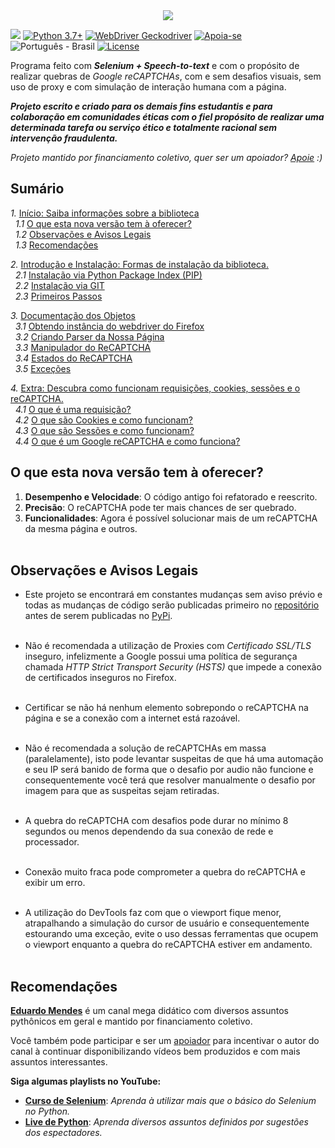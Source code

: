 <link rel="stylesheet" href="https://raw.githubusercontent.com/EthicalMeikin/grecaptchabypass/master/docs/index.css">

<center>
  <img src="https://image.prntscr.com/image/_buFoHQMQ2S6TmMWrYi_zw.png"/>
</center>

![](https://img.shields.io/badge/grecaptchabypass-v2.0.2b1-dodgerblue.svg)
[![Python 3.7+](https://img.shields.io/badge/Python-3.7+-dodgerblue.svg)](https://www.python.org/downloads/)
[![WebDriver Geckodriver](https://img.shields.io/badge/WebDriver-GeckoDriver-dodgerblue.svg)](https://github.com/mozilla/geckodriver/releases)
[![Apoia-se](https://img.shields.io/badge/Apoie-apoia.se-dodgerblue.svg)](https://apoia.se/grecaptchabypass)
![Português - Brasil](https://img.shields.io/badge/Português-BR-dodgerblue.svg)
[![License](https://img.shields.io/badge/License-GPL-%235d5d5d.svg)](https://github.com/EthicalMeikin/grecaptchabypass/blob/master/LICENSE.md)

Programa feito com **_Selenium + Speech-to-text_** e com o propósito de
realizar quebras de _Google reCAPTCHAs_, com e sem desafios visuais, sem uso de
proxy e com simulação de interação humana com a página.

**_Projeto escrito e criado para os demais fins estudantis e
para colaboração em comunidades éticas com o fiel propósito de realizar uma
determinada tarefa ou serviço ético e totalmente racional sem intervenção
fraudulenta._**

_Projeto mantido por financiamento coletivo, quer ser um apoiador?
[Apoie](https://apoia.se/grecaptchabypass) :)_

## Sumário

_1._ [Início: Saiba informações sobre a biblioteca](/)<br/>
&nbsp;&nbsp;_1.1_ [O que esta nova versão tem à oferecer?](/#o-que-esta-nova-versao-tem-a-oferecer)<br/>
&nbsp;&nbsp;_1.2_ [Observações e Avisos Legais](/#observacoes-e-avisos-legais)<br/>
&nbsp;&nbsp;_1.3_ [Recomendações](/#recomendacoes)<br/>

_2._ [Introdução e Instalação: Formas de instalação da biblioteca.](/introduction-and-installation)<br/>
&nbsp;&nbsp;_2.1_ [Instalação via Python Package Index (PIP)](/introduction-and-installation/#instalacao-via-python-package-index-pip)<br/>
&nbsp;&nbsp;_2.2_ [Instalação via GIT](/introduction-and-installation/#instalacao-via-git)<br/>
&nbsp;&nbsp;_2.3_ [Primeiros Passos](/introduction-and-installation/#primeiros-passos)<br/>

_3._ [Documentação dos Objetos](/objects-documentation)<br/>
&nbsp;&nbsp;_3.1_ [Obtendo instância do webdriver do Firefox](/objects-documentation/#obtendo-instancia-do-webdriver-do-firefox)<br/>
&nbsp;&nbsp;_3.2_ [Criando Parser da Nossa Página](/objects-documentation/#criando-parser-da-nossa-pagina)<br/>
&nbsp;&nbsp;_3.3_ [Manipulador do ReCAPTCHA](/objects-documentation/#manipulador-do-recaptcha)<br/>
&nbsp;&nbsp;_3.4_ [Estados do ReCAPTCHA](/objects-documentation/#estados-do-recaptcha)<br/>
&nbsp;&nbsp;_3.5_ [Exceções](/objects-documentation/#excecoes)<br/>

_4._ [Extra: Descubra como funcionam requisições, cookies, sessões e o reCAPTCHA.](/extra)<br/>
&nbsp;&nbsp;_4.1_ [O que é uma requisição?](/extra/#o-que-e-uma-requisicao)<br/>
&nbsp;&nbsp;_4.2_ [O que são Cookies e como funcionam?](/extra/#o-que-sao-cookies-e-como-funcionam)<br/>
&nbsp;&nbsp;_4.3_ [O que são Sessões e como funcionam?](/extra/#o-que-sao-sessoes-e-como-funcionam)<br/>
&nbsp;&nbsp;_4.4_ [O que é um Google reCAPTCHA e como funciona?](/extra/#o-que-e-um-google-recaptcha-e-como-funciona)<br/>

## O que esta nova versão tem à oferecer?

1. **Desempenho e Velocidade**: O código antigo foi refatorado e reescrito.
2. **Precisão**: O reCAPTCHA pode ter mais chances de ser quebrado.
3. **Funcionalidades**: Agora é possível solucionar mais de um reCAPTCHA da
mesma página e outros.<br/><br/>

## Observações e Avisos Legais

* Este projeto se encontrará em constantes mudanças sem aviso prévio e todas as
mudanças de código serão publicadas primeiro no
[repositório](https://github.com/EthicalMeikin/grecaptchabypass) antes de
serem publicadas no [PyPi](https://pypi.com/project/grecaptchabypass).<br/><br/>

* Não é recomendada a utilização de Proxies com *Certificado SSL/TLS* inseguro,
infelizmente a Google possui uma política de segurança chamada
*HTTP Strict Transport Security (HSTS)* que impede a conexão de certificados
inseguros no Firefox.<br/><br/>

* Certificar se não há nenhum elemento sobrepondo o reCAPTCHA na página e se a
conexão com a internet está razoável.<br/><br/>

* Não é recomendada a solução de reCAPTCHAs em massa (paralelamente),
isto pode levantar suspeitas de que há uma automação e seu IP será banido de
forma que o desafio por audio não funcione e consequentemente você terá que
resolver manualmente o desafio por imagem para que as suspeitas sejam
retiradas.<br/><br/>

* A quebra do reCAPTCHA com desafios pode durar no mínimo 8 segundos ou menos
dependendo da sua conexão de rede e processador.<br/><br/>

* Conexão muito fraca pode comprometer a quebra do reCAPTCHA e exibir um erro.
<br/><br/>

* A utilização do DevTools faz com que o viewport fique menor, atrapalhando a
simulação do cursor de usuário e consequentemente estourando uma exceção, evite
o uso dessas ferramentas que ocupem o viewport enquanto a quebra do reCAPTCHA
estiver em andamento.<br/><br/>


## Recomendações
[**Eduardo Mendes**](http://youtube.com/c/eduardomendes) é um canal mega didático
com diversos assuntos pythônicos em geral e mantido por financiamento
coletivo.

Você também pode participar e ser um [apoiador](https://apoia.se/livedepython)
para incentivar o autor do canal à continuar disponibilizando vídeos bem
produzidos e com mais assuntos interessantes.

**Siga algumas playlists no YouTube:**

 - [**Curso de Selenium**](http://encurtador.com.br/hEHY9): _Aprenda à utilizar
 mais que o básico do Selenium no Python._
 - [**Live de Python**](http://encurtador.com.br/cpIU3): _Aprenda diversos assuntos
 definidos por sugestões dos espectadores._
